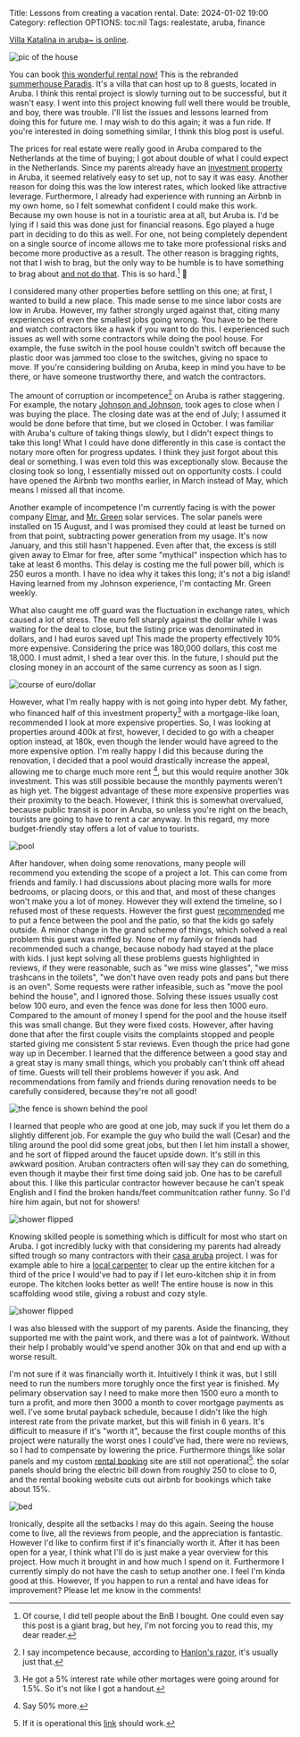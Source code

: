 Title: Lessons from creating a vacation rental.
Date: 2024-01-02 19:00 
Category: reflection
OPTIONS: toc:nil
Tags: realestate, aruba, finance

[Villa Katalina in aruba~ is online](https://www.airbnb.nl/jappie-aruba).

![pic of the house](/images/2024/katalina.jpeg)

You can book [this wonderful rental now!](https://www.airbnb.nl/jappie-aruba)
This is the rebranded [summerhouse Paradis]({filename}/summerhouse-paradis.md).
It's a villa that can host up to 8 guests, located in Aruba.
I think this rental project is slowly turning out to be successful,
but it wasn't easy.
I went into this project knowing full well there would be trouble,
and boy, there was trouble.
I'll list the issues and lessons learned from doing this for future me.
I may wish to do this again; it was a fun ride.
If you're interested in doing something similar, I think this blog post
is useful.

The prices for real estate 
were really good in Aruba compared to the Netherlands at the time of buying;
I got about double of what I could expect in the Netherlands.
Since my parents already have an
[investment property](https://www.casaaruba.info/) in Aruba, it seemed
relatively easy to set up, not to say it was easy.
Another reason for doing this was the low interest rates, 
which looked like attractive leverage.
Furthermore, I already had experience with running an Airbnb in my own home, 
so I felt somewhat confident I could make this work.
Because my own house is not in a touristic area at all, but Aruba is.
I'd be lying if I said this was done just for financial reasons.
Ego played a huge part in deciding to do this as well.
For one, not being completely dependent on a single source of income
allows me to take more professional risks and become more productive as a result.
The other reason is bragging rights, not that I wish to brag, 
but the only way to be humble is to have something to brag about [and not do that](https://www.youtube.com/watch?v=S-huj6EL3A4).
This is so hard.[^ego] 😬


[^ego]: Of course, I did tell people about the BnB I bought. 
        One could even say this post is a giant brag, but hey, I'm not forcing you to read this,
        my dear reader.

I considered many other properties before settling on this one;
at first, I wanted to build a new place.
This made sense to me since labor costs are low in Aruba.
However, my father strongly urged against that, citing many experiences
of even the smallest jobs going wrong.
You have to be there and watch contractors like a hawk if you want to do this.
I experienced such issues as well with some contractors while doing the pool house.
For example, the fuse switch in the pool house couldn't switch off because
the plastic door was jammed too close to the switches, giving no space to move.
If you're considering building on Aruba, 
keep in mind you have to be there, or have someone trustworthy there, 
and watch the contractors.

The amount of corruption or incompetence[^incompetence] on Aruba is rather staggering.
For example, 
the notary [Johnson and Johnson](https://www.johnsonnotary.com/),
took ages to close when I was buying the place.
The closing date was at the end of July;
I assumed it would be done before that time,
but we closed in October.
I was familiar with Aruba's culture of taking things slowly,
but I didn't expect things to take this long!
What I could have done differently in this case is contact the notary
more often for progress updates.
I think they just forgot about this deal or something.
I was even told this was exceptionally slow.
Because the closing took so long, I essentially missed out on opportunity costs.
I could have opened the Airbnb two months earlier, in March instead of May,
which means I missed all that income.

[^incompetence]: I say incompetence because, according to [Hanlon's razor](https://en.wikipedia.org/wiki/Hanlon%27s_razor), it's usually just that.

Another example of incompetence I'm currently facing is with the power company [Elmar](https://www.elmar.aw/),
and [Mr. Green](https://mistergreenaruba.com/) solar services.
The solar panels were installed on 15 August, and I was promised they
could at least be turned on from that point, 
subtracting power generation from my usage.
It's now January, and this still hasn't happened.
Even after that, the excess is still given away
to Elmar for free, after some "mythical" inspection which
has to take at least 6 months.
This delay is costing me the full power bill, which is 250 euros a month.
I have no idea why it takes this long; it's not a big island!
Having learned from my Johnson experience, I'm contacting Mr. Green
weekly.

What also caught me off guard was the fluctuation in exchange rates,
which caused a lot of stress.
The euro fell sharply against the dollar while I was waiting
for the deal to close,
but the listing price was denominated in dollars,
and I had euros saved up!
This made the property effectively 10% more expensive.
Considering the price was 180,000 dollars, this cost me 18,000.
I must admit, I shed a tear over this.
In the future, I should put the closing money 
in an account of the same currency as soon as I sign.

![course of euro/dollar](/images/2023/course.png)

However, what I'm really happy with is not going into hyper debt.
My father, who financed half of this investment property[^interest] with a mortgage-like loan, 
recommended I look at more expensive properties.
So, I was looking at properties around 400k at first, 
however, I decided to go with a cheaper option instead, at 180k,
even though the lender would have agreed to the more expensive option.
I'm really happy I did this because during the renovation,
I decided that a pool would drastically increase the
appeal, allowing me to charge much more rent [^more],
but this would require another 30k investment.
This was still possible because the monthly payments weren't as high yet.
The biggest advantage of these more expensive properties 
was their proximity to the beach.
However, I think this is somewhat overvalued,
because public transit is poor in Aruba, 
so unless you're right on the beach,
tourists are going to have to rent a car anyway.
In this regard, my more budget-friendly stay offers a lot of value to tourists.


[^interest]: He got a 5% interest rate while other mortages were going around for 1.5%. 
             So it's not like I got a handout.
[^more]: Say 50% more.

![pool](/images/2024/skilled.jpeg)

After handover, when doing some renovations,
many people will recommend you extending the scope of a project a lot.
This can come from friends and family.
I had discussions about placing more walls for more bedrooms, or placing doors,
or this and that, and most of these changes won't make you a lot of money.
However they will extend the timeline, so I refused most of these requests.
However the first guest [recommended](https://www.airbnb.nl/progress/reviews/details/921014041531665037) 
me to put a fence between the pool 
and the patio, so that the kids go safely outside.
A minor change in the grand scheme of things, 
which solved a real problem this guest was miffed by.
None of my family or friends had recommended such a change, 
because nobody had stayed at the place with kids.
I just kept solving all these problems guests highlighted in reviews,
if they were reasonable, such as
"we miss wine glasses", "we miss trashcans in the toilets", 
"we don't have oven ready pots and pans but there is an oven".
Some requests were rather infeasible, such as "move the pool behind the house", and I ignored those.
Solving these issues usually cost below 100 euro, and even the fence was done for less then 1000 euro.
Compared to the amount of money I spend for the pool and the house itself this was small change.
But they were fixed costs.
However, after having done that after the first couple visits the complaints
stopped and people started giving me consistent 5 star reviews.
Even though the price had gone way up in December.
I learned that the difference between a good stay and a great stay
is many small things, which you probably can't think off ahead of time.
Guests will tell their problems however if you ask.
And recommendations from family and friends during renovation needs to be 
carefully considered, because they're not all good!

![the fence is shown behind the pool](/images/2024/fence.jpeg)

I learned that people who are good at one job,
may suck if you let them do a slightly different job.
For example the guy who build the
wall (Cesar) and the tiling around the pool
did some great jobs, but then I let him install a shower,
and he sort of flipped around the faucet upside down.
It's still in this awkward position.
Aruban contracters often will say they can do something,
even though it maybe their first time doing said job.
One has to be carefull about this.
I like this particular contractor however because he can't speak English
and I find the broken hands/feet communitcation rather funny.
So I'd hire him again, but not for showers!

![shower flipped](/images/2024/douche.jpeg)

Knowing skilled people 
is something which is difficult for most who start on Aruba.
I got incredibly lucky with that considering my
parents had already sifted trough so many contractors with their [casa aruba](https://www.casaaruba.info/) 
project.
I was for example able to hire a [local carpenter](https://www.facebook.com/steigerhoutaruba/)
to clear up the entire kitchen for a third of the price I would've had 
to pay if I let euro-kitchen ship it in from europe.
The kitchen looks better as well!
The entire house is now in this scaffolding wood
stile, giving a robust and cozy style.

![shower flipped](/images/2024/kitchen-2.jpeg)

I was also blessed with the support of my parents.
Aside the financing, they supported me with the paint work,
and there was a lot of paintwork.
Without their help I probably would've spend another 30k on that
and end up with a worse result.

I'm not sure if it was financially worth it.
Intuitively I think it was, but I still need to run the numbers more torughly once the first year is finished. 
My pelimary observation say I need
to make more then 1500 euro a month to turn a profit,
and more then 3000 a month to cover mortgage payments as well.
I've some brutal payback schedule, 
because I didn't like the high interest rate from the private market,
but this will finish in 6 years.
It's difficult to measure if it's "worth it",
because the first couple months of this project were naturally the worst 
ones I could've had, there were no reviews, 
so I had to compensate by lowering the price.
Furthermore things like solar panels and my custom 
[rental booking](https://github.com/jappeace/rentals/)
site are still not operational[^link].
the solar panels should bring the electric bill down from roughly
250 to close to 0, and the rental booking website cuts out
airbnb for bookings which take about 15%.

[^link]: If it is operational this [link](https://rental.jappie.me) should work.

![bed](/images/2024/bed.jpeg)

Ironically, despite all the setbacks I may do this again.
Seeing the house come to live, all the reviews from people,
and the appreciation is fantastic.
However I'd like to confirm first if it's financially worth it.
After it has been open for a year, 
I think what I'll do is just make a year overview for this project.
How much it brought in and how much I spend on it.
Furthermore I currently simply do not have the cash to setup another
one.
I feel I'm kinda good at this.
However, If you happen to run a rental and have ideas for improvement? 
Please let me know in the comments!
